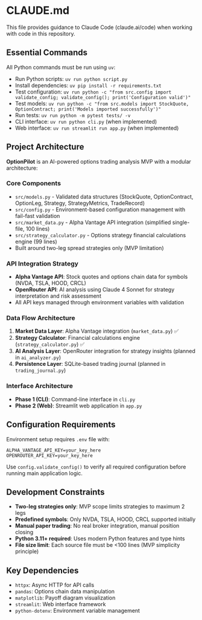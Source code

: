 # CLAUDE.md

This file provides guidance to Claude Code (claude.ai/code) when working with code in this repository.

## Essential Commands

All Python commands must be run using `uv`:
- Run Python scripts: `uv run python script.py`
- Install dependencies: `uv pip install -r requirements.txt`
- Test configuration: `uv run python -c "from src.config import validate_config; validate_config(); print('Configuration valid')"`
- Test models: `uv run python -c "from src.models import StockQuote, OptionContract; print('Models imported successfully')"`
- Run tests: `uv run python -m pytest tests/ -v`
- CLI interface: `uv run python cli.py` (when implemented)
- Web interface: `uv run streamlit run app.py` (when implemented)

## Project Architecture

**OptionPilot** is an AI-powered options trading analysis MVP with a modular architecture:

### Core Components
- `src/models.py` - Validated data structures (StockQuote, OptionContract, OptionLeg, Strategy, StrategyMetrics, TradeRecord)
- `src/config.py` - Environment-based configuration management with fail-fast validation
- `src/market_data.py` - Alpha Vantage API integration (simplified single-file, 100 lines)
- `src/strategy_calculator.py` - Options strategy financial calculations engine (99 lines)
- Built around two-leg spread strategies only (MVP limitation)

### API Integration Strategy
- **Alpha Vantage API**: Stock quotes and options chain data for symbols (NVDA, TSLA, HOOD, CRCL)
- **OpenRouter API**: AI analysis using Claude 4 Sonnet for strategy interpretation and risk assessment
- All API keys managed through environment variables with validation

### Data Flow Architecture
1. **Market Data Layer**: Alpha Vantage integration (`market_data.py`) ✅
2. **Strategy Calculator**: Financial calculations engine (`strategy_calculator.py`) ✅ 
3. **AI Analysis Layer**: OpenRouter integration for strategy insights (planned in `ai_analyzer.py`)
4. **Persistence Layer**: SQLite-based trading journal (planned in `trading_journal.py`)

### Interface Architecture
- **Phase 1 (CLI)**: Command-line interface in `cli.py`
- **Phase 2 (Web)**: Streamlit web application in `app.py`

## Configuration Requirements

Environment setup requires `.env` file with:
```
ALPHA_VANTAGE_API_KEY=your_key_here
OPENROUTER_API_KEY=your_key_here
```

Use `config.validate_config()` to verify all required configuration before running main application logic.

## Development Constraints

- **Two-leg strategies only**: MVP scope limits strategies to maximum 2 legs
- **Predefined symbols**: Only NVDA, TSLA, HOOD, CRCL supported initially
- **Manual paper trading**: No real broker integration, manual position closing
- **Python 3.11+ required**: Uses modern Python features and type hints
- **File size limit**: Each source file must be <100 lines (MVP simplicity principle)

## Key Dependencies

- `httpx`: Async HTTP for API calls
- `pandas`: Options chain data manipulation
- `matplotlib`: Payoff diagram visualization
- `streamlit`: Web interface framework
- `python-dotenv`: Environment variable management